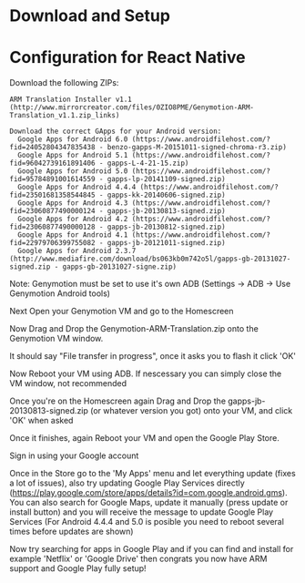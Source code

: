 # Download and Setup

# Configuration for React Native
Download the following ZIPs:
    
    ARM Translation Installer v1.1 (http://www.mirrorcreator.com/files/0ZIO8PME/Genymotion-ARM-Translation_v1.1.zip_links)
    
    Download the correct GApps for your Android version:
      Google Apps for Android 6.0 (https://www.androidfilehost.com/?fid=24052804347835438 - benzo-gapps-M-20151011-signed-chroma-r3.zip)
      Google Apps for Android 5.1 (https://www.androidfilehost.com/?fid=96042739161891406 - gapps-L-4-21-15.zip)
      Google Apps for Android 5.0 (https://www.androidfilehost.com/?fid=95784891001614559 - gapps-lp-20141109-signed.zip)
      Google Apps for Android 4.4.4 (https://www.androidfilehost.com/?fid=23501681358544845 - gapps-kk-20140606-signed.zip)
      Google Apps for Android 4.3 (https://www.androidfilehost.com/?fid=23060877490000124 - gapps-jb-20130813-signed.zip)
      Google Apps for Android 4.2 (https://www.androidfilehost.com/?fid=23060877490000128 - gapps-jb-20130812-signed.zip)
      Google Apps for Android 4.1 (https://www.androidfilehost.com/?fid=22979706399755082 - gapps-jb-20121011-signed.zip)
      Google Apps for Android 2.3.7 (http://www.mediafire.com/download/bs063kb0m742o5l/gapps-gb-20131027-signed.zip - gapps-gb-20131027-signe.zip)
  
Note: Genymotion must be set to use it's own ADB (Settings -> ADB -> Use Genymotion Android tools)

Next Open your Genymotion VM and go to the Homescreen

Now Drag and Drop the Genymotion-ARM-Translation.zip onto the Genymotion VM window.

It should say "File transfer in progress", once it asks you to flash it click 'OK'

Now Reboot your VM using ADB. If nescessary you can simply close the VM window, not recommended

Once you're on the Homescreen again Drag and Drop the gapps-jb-20130813-signed.zip (or whatever version you got) onto your VM, and click 'OK' when asked

Once it finishes, again Reboot your VM and open the Google Play Store.

Sign in using your Google account

Once in the Store go to the 'My Apps' menu and let everything update (fixes a lot of issues), also try updating Google Play Services directly (https://play.google.com/store/apps/details?id=com.google.android.gms).
You can also search for Google Maps, update it manually (press update or install button) and you will receive the message to update Google Play Services
(For Android 4.4.4 and 5.0 is posible you need to reboot several times before updates are shown)

Now try searching for apps in Google Play and if you can find and install for example 'Netflix' or 'Google Drive' then congrats you now have ARM support and Google Play fully setup!
